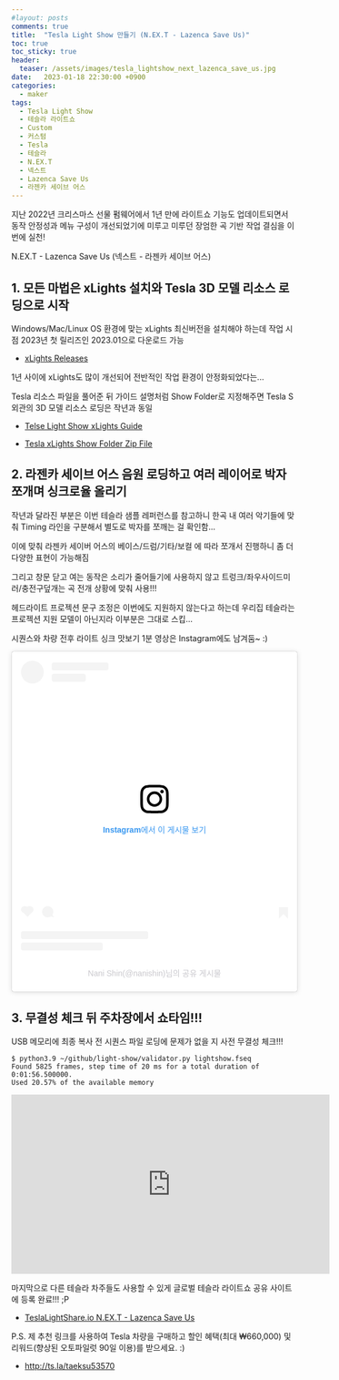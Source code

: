 ```yaml
---
#layout: posts
comments: true
title:  "Tesla Light Show 만들기 (N.EX.T - Lazenca Save Us)"
toc: true
toc_sticky: true
header:
  teaser: /assets/images/tesla_lightshow_next_lazenca_save_us.jpg
date:   2023-01-18 22:30:00 +0900
categories:
  - maker
tags:
  - Tesla Light Show
  - 테슬라 라이트쇼
  - Custom
  - 커스텀
  - Tesla
  - 테슬라
  - N.EX.T
  - 넥스트
  - Lazenca Save Us
  - 라젠카 세이브 어스
---
```

지난 2022년 크리스마스 선물 펌웨어에서 1년 만에 라이트쇼 기능도 업데이트되면서 동작 안정성과 메뉴 구성이 개선되었기에 미루고 미루던 장엄한 곡 기반 작업 결심을 이번에 실천!

N.EX.T - Lazenca Save Us (넥스트 - 라젠카 세이브 어스)

## 1. 모든 마법은 xLights 설치와 Tesla 3D 모델 리소스 로딩으로 시작

Windows/Mac/Linux OS 환경에 맞는 xLights 최신버전을 설치해야 하는데 작업 시점 2023년 첫 릴리즈인 2023.01으로 다운로드 가능

- [xLights Releases](https://xlights.org/releases/)

1년 사이에 xLights도 많이 개선되어 전반적인 작업 환경이 안정화되었다는...

Tesla 리소스 파일을 풀어준 뒤 가이드 설명처럼 Show Folder로 지정해주면 Tesla S 외관의 3D 모델 리소스 로딩은 작년과 동일

- [Telse Light Show xLights Guide](https://github.com/teslamotors/light-show#tesla-light-show-xlights-guide)

- [Tesla xLights Show Folder Zip File](https://github.com/teslamotors/light-show/blob/master/xlights/tesla_xlights_show_folder.zip?raw=true)

## 2. 라젠카 세이브 어스 음원 로딩하고 여러 레이어로 박자 쪼개며 싱크로율 올리기

작년과 달라진 부분은 이번 테슬라 샘플 레퍼런스를 참고하니 한곡 내 여러 악기들에 맞춰 Timing 라인을 구분해서 별도로 박자를 쪼깨는 걸 확인함...

이에 맞춰 라젠카 세이버 어스의 베이스/드럼/기타/보컬 에 따라 쪼개서 진행하니 좀 더 다양한 표현이 가능해짐

그리고 창문 닫고 여는 동작은 소리가 줄어들기에 사용하지 않고 트렁크/좌우사이드미러/충전구덮개는 곡 전개 상황에 맞춰 사용!!!

헤드라이트 프로젝션 문구 조정은 이번에도 지원하지 않는다고 하는데 우리집 테슬라는 프로젝션 지원 모델이 아닌지라 이부분은 그대로 스킵...

시퀀스와 차량 전후 라이트 싱크 맛보기 1분 영상은 Instagram에도 남겨둠~ :)

<blockquote class="instagram-media" data-instgrm-captioned data-instgrm-permalink="https://www.instagram.com/p/CnhqzZLPEA6/?utm_source=ig_embed&amp;utm_campaign=loading" data-instgrm-version="14" style=" background:#FFF; border:0; border-radius:3px; box-shadow:0 0 1px 0 rgba(0,0,0,0.5),0 1px 10px 0 rgba(0,0,0,0.15); margin: 1px; max-width:540px; min-width:326px; padding:0; width:99.375%; width:-webkit-calc(100% - 2px); width:calc(100% - 2px);"><div style="padding:16px;"> <a href="https://www.instagram.com/p/CnhqzZLPEA6/?utm_source=ig_embed&amp;utm_campaign=loading" style=" background:#FFFFFF; line-height:0; padding:0 0; text-align:center; text-decoration:none; width:100%;" target="_blank"> <div style=" display: flex; flex-direction: row; align-items: center;"> <div style="background-color: #F4F4F4; border-radius: 50%; flex-grow: 0; height: 40px; margin-right: 14px; width: 40px;"></div> <div style="display: flex; flex-direction: column; flex-grow: 1; justify-content: center;"> <div style=" background-color: #F4F4F4; border-radius: 4px; flex-grow: 0; height: 14px; margin-bottom: 6px; width: 100px;"></div> <div style=" background-color: #F4F4F4; border-radius: 4px; flex-grow: 0; height: 14px; width: 60px;"></div></div></div><div style="padding: 19% 0;"></div> <div style="display:block; height:50px; margin:0 auto 12px; width:50px;"><svg width="50px" height="50px" viewBox="0 0 60 60" version="1.1" xmlns="https://www.w3.org/2000/svg" xmlns:xlink="https://www.w3.org/1999/xlink"><g stroke="none" stroke-width="1" fill="none" fill-rule="evenodd"><g transform="translate(-511.000000, -20.000000)" fill="#000000"><g><path d="M556.869,30.41 C554.814,30.41 553.148,32.076 553.148,34.131 C553.148,36.186 554.814,37.852 556.869,37.852 C558.924,37.852 560.59,36.186 560.59,34.131 C560.59,32.076 558.924,30.41 556.869,30.41 M541,60.657 C535.114,60.657 530.342,55.887 530.342,50 C530.342,44.114 535.114,39.342 541,39.342 C546.887,39.342 551.658,44.114 551.658,50 C551.658,55.887 546.887,60.657 541,60.657 M541,33.886 C532.1,33.886 524.886,41.1 524.886,50 C524.886,58.899 532.1,66.113 541,66.113 C549.9,66.113 557.115,58.899 557.115,50 C557.115,41.1 549.9,33.886 541,33.886 M565.378,62.101 C565.244,65.022 564.756,66.606 564.346,67.663 C563.803,69.06 563.154,70.057 562.106,71.106 C561.058,72.155 560.06,72.803 558.662,73.347 C557.607,73.757 556.021,74.244 553.102,74.378 C549.944,74.521 548.997,74.552 541,74.552 C533.003,74.552 532.056,74.521 528.898,74.378 C525.979,74.244 524.393,73.757 523.338,73.347 C521.94,72.803 520.942,72.155 519.894,71.106 C518.846,70.057 518.197,69.06 517.654,67.663 C517.244,66.606 516.755,65.022 516.623,62.101 C516.479,58.943 516.448,57.996 516.448,50 C516.448,42.003 516.479,41.056 516.623,37.899 C516.755,34.978 517.244,33.391 517.654,32.338 C518.197,30.938 518.846,29.942 519.894,28.894 C520.942,27.846 521.94,27.196 523.338,26.654 C524.393,26.244 525.979,25.756 528.898,25.623 C532.057,25.479 533.004,25.448 541,25.448 C548.997,25.448 549.943,25.479 553.102,25.623 C556.021,25.756 557.607,26.244 558.662,26.654 C560.06,27.196 561.058,27.846 562.106,28.894 C563.154,29.942 563.803,30.938 564.346,32.338 C564.756,33.391 565.244,34.978 565.378,37.899 C565.522,41.056 565.552,42.003 565.552,50 C565.552,57.996 565.522,58.943 565.378,62.101 M570.82,37.631 C570.674,34.438 570.167,32.258 569.425,30.349 C568.659,28.377 567.633,26.702 565.965,25.035 C564.297,23.368 562.623,22.342 560.652,21.575 C558.743,20.834 556.562,20.326 553.369,20.18 C550.169,20.033 549.148,20 541,20 C532.853,20 531.831,20.033 528.631,20.18 C525.438,20.326 523.257,20.834 521.349,21.575 C519.376,22.342 517.703,23.368 516.035,25.035 C514.368,26.702 513.342,28.377 512.574,30.349 C511.834,32.258 511.326,34.438 511.181,37.631 C511.035,40.831 511,41.851 511,50 C511,58.147 511.035,59.17 511.181,62.369 C511.326,65.562 511.834,67.743 512.574,69.651 C513.342,71.625 514.368,73.296 516.035,74.965 C517.703,76.634 519.376,77.658 521.349,78.425 C523.257,79.167 525.438,79.673 528.631,79.82 C531.831,79.965 532.853,80.001 541,80.001 C549.148,80.001 550.169,79.965 553.369,79.82 C556.562,79.673 558.743,79.167 560.652,78.425 C562.623,77.658 564.297,76.634 565.965,74.965 C567.633,73.296 568.659,71.625 569.425,69.651 C570.167,67.743 570.674,65.562 570.82,62.369 C570.966,59.17 571,58.147 571,50 C571,41.851 570.966,40.831 570.82,37.631"></path></g></g></g></svg></div><div style="padding-top: 8px;"> <div style=" color:#3897f0; font-family:Arial,sans-serif; font-size:14px; font-style:normal; font-weight:550; line-height:18px;">Instagram에서 이 게시물 보기</div></div><div style="padding: 12.5% 0;"></div> <div style="display: flex; flex-direction: row; margin-bottom: 14px; align-items: center;"><div> <div style="background-color: #F4F4F4; border-radius: 50%; height: 12.5px; width: 12.5px; transform: translateX(0px) translateY(7px);"></div> <div style="background-color: #F4F4F4; height: 12.5px; transform: rotate(-45deg) translateX(3px) translateY(1px); width: 12.5px; flex-grow: 0; margin-right: 14px; margin-left: 2px;"></div> <div style="background-color: #F4F4F4; border-radius: 50%; height: 12.5px; width: 12.5px; transform: translateX(9px) translateY(-18px);"></div></div><div style="margin-left: 8px;"> <div style=" background-color: #F4F4F4; border-radius: 50%; flex-grow: 0; height: 20px; width: 20px;"></div> <div style=" width: 0; height: 0; border-top: 2px solid transparent; border-left: 6px solid #f4f4f4; border-bottom: 2px solid transparent; transform: translateX(16px) translateY(-4px) rotate(30deg)"></div></div><div style="margin-left: auto;"> <div style=" width: 0px; border-top: 8px solid #F4F4F4; border-right: 8px solid transparent; transform: translateY(16px);"></div> <div style=" background-color: #F4F4F4; flex-grow: 0; height: 12px; width: 16px; transform: translateY(-4px);"></div> <div style=" width: 0; height: 0; border-top: 8px solid #F4F4F4; border-left: 8px solid transparent; transform: translateY(-4px) translateX(8px);"></div></div></div> <div style="display: flex; flex-direction: column; flex-grow: 1; justify-content: center; margin-bottom: 24px;"> <div style=" background-color: #F4F4F4; border-radius: 4px; flex-grow: 0; height: 14px; margin-bottom: 6px; width: 224px;"></div> <div style=" background-color: #F4F4F4; border-radius: 4px; flex-grow: 0; height: 14px; width: 144px;"></div></div></a><p style=" color:#c9c8cd; font-family:Arial,sans-serif; font-size:14px; line-height:17px; margin-bottom:0; margin-top:8px; overflow:hidden; padding:8px 0 7px; text-align:center; text-overflow:ellipsis; white-space:nowrap;"><a href="https://www.instagram.com/p/CnhqzZLPEA6/?utm_source=ig_embed&amp;utm_campaign=loading" style=" color:#c9c8cd; font-family:Arial,sans-serif; font-size:14px; font-style:normal; font-weight:normal; line-height:17px; text-decoration:none;" target="_blank">Nani Shin(@nanishin)님의 공유 게시물</a></p></div></blockquote> <script async src="//www.instagram.com/embed.js"></script>

## 3. 무결성 체크 뒤 주차장에서 쇼타임!!!

USB 메모리에 최종 복사 전 시퀀스 파일 로딩에 문제가 없을 지 사전 무결성 체크!!!

```shell
$ python3.9 ~/github/light-show/validator.py lightshow.fseq
Found 5825 frames, step time of 20 ms for a total duration of 0:01:56.500000.
Used 20.57% of the available memory
```

<iframe width="560" height="315" src="https://www.youtube-nocookie.com/embed/VDFZY52ZMeU" frameborder="0" allow="autoplay; encrypted-media" allowfullscreen></iframe>

마지막으로 다른 테슬라 차주들도 사용할 수 있게 글로벌 테슬라 라이트쇼 공유 사이트에 등록 완료!!! ;P

- [TeslaLightShare.io N.EX.T - Lazenca Save Us](https://teslalightshare.io/light-show/566)

P.S. 제 추천 링크를 사용하여 Tesla 차량을 구매하고 할인 혜택(최대 ₩660,000) 및 리워드(향상된 오토파일럿 90일 이용)를 받으세요. :)

- http://ts.la/taeksu53570
